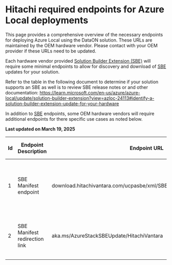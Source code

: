 # Hitachi required endpoints for Azure Local deployments

This page provides a comprehensive overview of the necessary endpoints for deploying Azure Local using the DataON solution. These URLs are maintained by the OEM hardware vendor. Please contact with your OEM provider if these URLs need to be updated.

Each hardware vendor provided [Solution Builder Extension (SBE)](https://learn.microsoft.com/en-us/azure/azure-local/update/solution-builder-extension) will require some minimal endpoints to allow for discovery and download of [SBE](https://learn.microsoft.com/en-us/azure/azure-local/update/solution-builder-extension) updates for your solution.

Refer to the table in the following document to determine if your solution supports an SBE as well is to review SBE release notes or and other documentation: https://learn.microsoft.com/en-us/azure/azure-local/update/solution-builder-extension?view=azloc-24113#identify-a-solution-builder-extension-update-for-your-hardware

In addition to [SBE](https://learn.microsoft.com/en-us/azure/azure-local/update/solution-builder-extension) endpoints, some OEM hardware vendors will require additional endpoints for there specific use cases as noted below.

**Last updated on March 19, 2025**

| Id | Endpoint Description | Endpoint URL                                                           | Port | Notes                                                    | Arc gateway support | Required for                 |
|----|---------------------|------------------------------------------------------------------------|------|----------------------------------------------------------|---------------------|------------------------------|
| 1  | SBE Manifest endpoint    | download.hitachivantara.com/ucpasbe/xml/SBE_Discovery_HitachiVantara.xml  | 443  | Enables discovery and confirmation of validity for SBE updates from OEM | No                  | Deployment & Post deployment |
| 2  | SBE Manifest redirection link     | aka.ms/AzureStackSBEUpdate/HitachiVantara                                   | 443  | Microsoft redirection to the explicit OEM SBE manifest endpoint. | No                 | Deployment & Post deployment |

